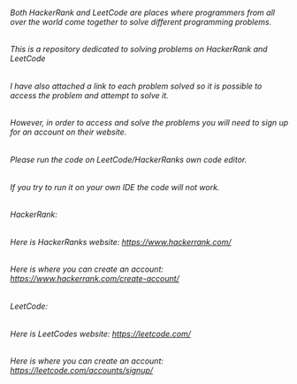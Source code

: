 ###### Both HackerRank and LeetCode are places where programmers from all over the world come together to solve different programming problems.
###### This is a repository dedicated to solving problems on HackerRank and LeetCode
###### I have also attached a link to each problem solved so it is possible to access the problem and attempt to solve it.
###### However, in order to access and solve the problems you will need to sign up for an account on their website. 
###### Please run the code on LeetCode/HackerRanks own code editor. 
###### If you try to run it on your own IDE the code will not work.
###### HackerRank:
###### Here is HackerRanks website: https://www.hackerrank.com/
###### Here is where you can create an account: https://www.hackerrank.com/create-account/
###### LeetCode:
###### Here is LeetCodes website: https://leetcode.com/
###### Here is where you can create an account: https://leetcode.com/accounts/signup/
